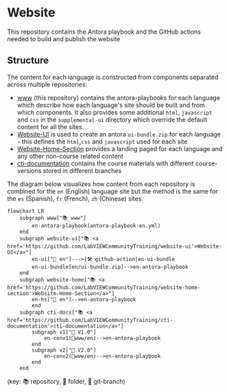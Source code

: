 # Website
This repository contains the Antora playbook and the GitHub actions needed to build and publish the website

## Structure

The content for each language is constructed from components separated across multiple repositories:

* [www](#Website) (this repository) contains the antora-playbooks for each language which describe how each language's site should be built and from which components. It also provides some additional `html`, `javascript` and `css` in the `supplemental-ui` directory which override the default content for all the sites.
* [Website-UI](https://github.com/LabVIEWCommunityTraining/website-ui) is used to create an antora `ui-bundle.zip` for each language - this defines the `html`,`css` and `javascript` used for each site
* [Website-Home-Section](https://github.com/LabVIEWCommunityTraining/website-home-section) provides a landing paged for each language and any other non-course related content
* [cti-documentation](https://github.com/LabVIEWCommunityTraining/cti-documentation) contains the course materials with different course-versions stored in different branches

The diagram below visualizes how content from each repository is combined for the `en` (English) language site but the method is the same for the `es` (Spanish), `fr` (French), `zh` (Chinese) sites.

```mermaid
flowchart LR
    subgraph www["📚 www"]
        en-antora-playbook(antora-playbook-en.yml)
    end
    subgraph website-ui["📚 <a href='https://github.com/LabVIEWCommunityTraining/website-ui'>Website-UI</a>"]
        en-ui["📂 en"]--->|🛠️ github-action|en-ui-bundle
        en-ui-bundle[en/ui-bundle.zip]-->en-antora-playbook
    end
    subgraph website-home["📚 <a href='https://github.com/LabVIEWCommunityTraining/website-home-section'>Website-Home-Section</a>"]
        en-hs["📂 en"]-->en-antora-playbook
        end
    subgraph cti-docs["📚 <a href='https://github.com/LabVIEWCommunityTraining/cti-documentation'>cti-documentation</a>"]
        subgraph v1["🌿 V1.0"]
            en-conv1(📂www/en)-->en-antora-playbook
        end
        subgraph v2["🌿 V2.0"]
            en-conv2(📂www/en)-->en-antora-playbook
        end
    end
```

(key: 📚 repository, 📂 folder, 🌿 git-branch)